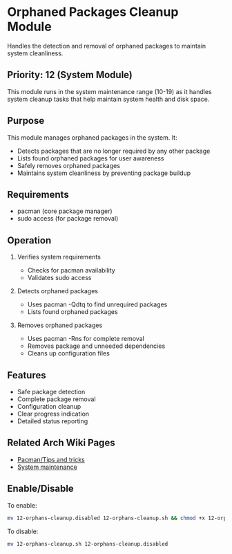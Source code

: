 # Orphaned Packages Cleanup Module

Handles the detection and removal of orphaned packages to maintain system cleanliness.

## Priority: 12 (System Module)

This module runs in the system maintenance range (10-19) as it handles system cleanup tasks that help maintain system health and disk space.

## Purpose

This module manages orphaned packages in the system. It:
- Detects packages that are no longer required by any other package
- Lists found orphaned packages for user awareness
- Safely removes orphaned packages
- Maintains system cleanliness by preventing package buildup

## Requirements

- pacman (core package manager)
- sudo access (for package removal)

## Operation

1. Verifies system requirements
   - Checks for pacman availability
   - Validates sudo access

2. Detects orphaned packages
   - Uses pacman -Qdtq to find unrequired packages
   - Lists found orphaned packages

3. Removes orphaned packages
   - Uses pacman -Rns for complete removal
   - Removes package and unneeded dependencies
   - Cleans up configuration files

## Features

- Safe package detection
- Complete package removal
- Configuration cleanup
- Clear progress indication
- Detailed status reporting

## Related Arch Wiki Pages

- [Pacman/Tips and tricks](https://wiki.archlinux.org/title/Pacman/Tips_and_tricks#Removing_unused_packages_(orphans))
- [System maintenance](https://wiki.archlinux.org/title/System_maintenance#Package_cache)

## Enable/Disable

To enable:
```bash
mv 12-orphans-cleanup.disabled 12-orphans-cleanup.sh && chmod +x 12-orphans-cleanup.sh
```

To disable:
```bash
mv 12-orphans-cleanup.sh 12-orphans-cleanup.disabled
